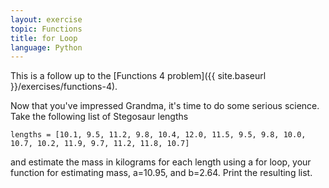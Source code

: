 ```yaml
---
layout: exercise
topic: Functions
title: for Loop
language: Python
---
```


This is a follow up to the [Functions 4 problem]({{ site.baseurl }}/exercises/functions-4).

Now that you've impressed Grandma, it's time to do some serious science.
Take the following list of Stegosaur lengths

`lengths = [10.1, 9.5, 11.2, 9.8, 10.4, 12.0, 11.5, 9.5, 9.8, 10.0, 10.7, 10.2, 11.9, 9.7, 11.2, 11.8, 10.7]`

and estimate the mass in kilograms for each length using a for loop,
your function for estimating mass, a=10.95, and b=2.64. Print the
resulting list.

